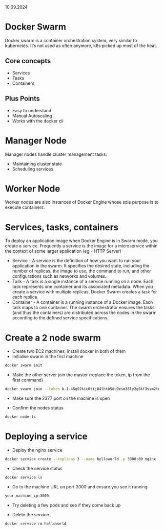 10.09.2024

# Docker Swarm
Docker swarm is a container orchestration system, very similar to kubernetes.
It’s not used as often anymore, k8s picked up most of the heat.

## Core concepts
- Services
- Tasks
- Containers


## Plus Points
- Easy to understand
- Manual Autoscaling
- Works with the docker cli


# Manager Node
Manager nodes handle cluster management tasks:
- Maintaining cluster state
- Scheduling services

# Worker Node
Worker nodes are also instances of Docker Engine whose sole purpose is to execute containers. 


# Services, tasks, containers
To deploy an application image when Docker Engine is in Swarm mode, you create a service. 
Frequently a service is the image for a microservice within the context of some larger application (eg - HTTP Server)

- Service - A service is the definition of how you want to run your application in the swarm. It specifies the desired state, including the number of replicas, the image to use, the command to run, and other configurations such as networks and volumes.
- Task - A task is a single instance of a service running on a node. Each task represents one container and its associated metadata. When you create a service with multiple replicas, Docker Swarm creates a task for each replica.
- Container - A container is a running instance of a Docker image. Each task maps to one container. The swarm orchestrator ensures the tasks (and thus the containers) are distributed across the nodes in the swarm according to the defined service specifications.

# Create a 2 node swarm
- Create two EC2 machines, install docker in both of them
- Initialise swarm in the first machine
```bash
docker swarm init
```

- Make the other server join the master (replace the token, ip from the first command)
```bash
docker swarm join --token b-1-45q02kic0tij84lhkb5du9esm38ly2g6kf3ssm2tq1l6uhwp2s-1i8892561cmfyntnatx97ub1b 192.168.65.3:2377
```

- Make sure the 2377 port on the machine is open

- Confirm the nodes status
```bash
docker node ls
```


# Deploying a service
- Deploy the nginx service
```bash
docker service create --replicas 3 --name helloworld -p 3000:80 nginx
```

- Check the service status
```bash
docker service ls
```

- Go to the machine URL on port 3000 and ensure you see it running
```bash
your_machine_ip:3000
```

- Try deleting a few pods and see if they come back up

- Delete the service
```bash
docker service rm helloworld
```

